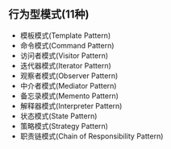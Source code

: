 ## 行为型模式(11种)
* 模板模式(Template Pattern)
* 命令模式(Command Pattern)
* 访问者模式(Visitor Pattern)
* 迭代器模式(Iterator Pattern) 
* 观察者模式(Observer Pattern)
* 中介者模式(Mediator Pattern)
* 备忘录模式(Memento Pattern)
* 解释器模式(Interpreter Pattern)
* 状态模式(State Pattern)
* 策略模式(Strategy Pattern)
* 职责链模式(Chain of Responsibility Pattern)